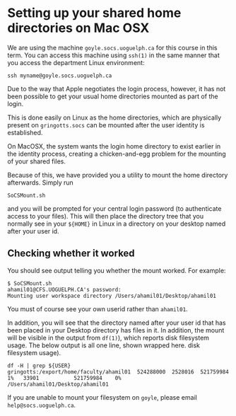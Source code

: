 
# Setting up your shared home directories on Mac OSX

We are using the machine `goyle.socs.uoguelph.ca` for this course in this
term.  You can access this machine using `ssh(1)` in the same manner that
you access the department Linux environment:

    ssh myname@goyle.socs.uoguelph.ca

Due to the way that Apple negotiates the login process, however, it has
not been possible to get your usual home directories mounted as part of
the login.

This is done easily on Linux as the home directories, which are
physically present on `gringotts.socs` can be mounted after the user identity
is established.

On MacOSX, the system wants the login home directory to exist earlier in
the identity process, creating a chicken-and-egg problem for the mounting
of your shared files.

Because of this, we have provided you a utility to mount the home directory
afterwards.  Simply run

    SoCSMount.sh

and you will be prompted for your central login password (to authenticate
access to your files).  This will then place the directory tree that you
normally see in your `${HOME}` in Linux in a directory on your desktop
named after your user id.

## Checking whether it worked
You should see output telling you whether the mount worked.  For example:

    $ SoCSMount.sh
    ahamil01@CFS.UOGUELPH.CA's password:
    Mounting user workspace directory /Users/ahamil01/Desktop/ahamil01

You must of course see your own userid rather than  `ahamil01`.

In addition, you will see that the directory named after your user id that
has been placed in your Desktop directory has files in it.  In addition,
the mount will be visible in the output from `df(1)`), which reports disk filesystem usage.  The below output is all one line, shown wrapped here.
disk filesystem usage).

    df -H | grep ${USER}
    gringotts:/export/home/faculty/ahamil01  524288000  2528016  521759984     1%   33901           521759984    0%   /Users/ahamil01/Desktop/ahamil01

If you are unable to mount your filesystem on `goyle`, please email `help@socs.uoguelph.ca`.

